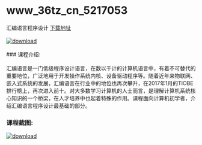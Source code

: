 # www_36tz_cn_5217053
汇编语言程序设计
[下载地址](http://www.36tz.cn/article/5217053 "下载地址")
<br/></br>[![download](http://36tz.cn/muke_img/2020_12_2-81-300x170.png "下载地址")](http://www.36tz.cn/article/5217053 "下载地址")
<br/></br>### 课程介绍:<br/></br>汇编语言是一门低级程序设计语言，在数以千计的计算机语言中，有着不可替代的重要地位，广泛地用于开发操作系统内核、设备驱动程序等。随着近年来物联网、嵌入式系统的发展，汇编语言在行业中的地位也再次攀升，在2017年1月的TIOBE排行榜上，再次进入前十。对大多数学习计算机的人士而言，是理解计算机系统核心知识的一个桥梁，在人才培养中也起着特殊的作用。课程面向计算机初学者，介绍汇编语言程序设计最基础的部分。

### 课程截图:
[![download](http://36tz.cn/muke_img/2020_12_1-91.png "下载地址")](http://www.36tz.cn/article/5217053 "下载地址")
